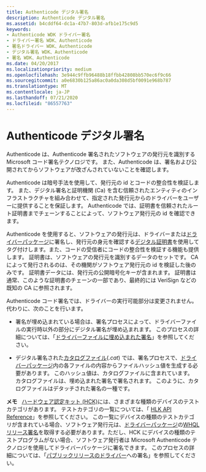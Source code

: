 ```yaml
---
title: Authenticode デジタル署名
description: Authenticode デジタル署名
ms.assetid: b4cddf64-dc1a-47b7-803d-afb1e175c9d5
keywords:
- Authenticode WDK ドライバー署名
- ドライバー署名 WDK、Authenticode
- 署名ドライバー WDK、Authenticode
- デジタル署名 WDK、Authenticode
- 署名 WDK、Authenticode
ms.date: 04/20/2017
ms.localizationpriority: medium
ms.openlocfilehash: 3e944c9ffb96488b18ffbb42808bb570ec6f9c66
ms.sourcegitcommit: a0e6830b125a86ac0a0da308d5bf0091e968b787
ms.translationtype: MT
ms.contentlocale: ja-JP
ms.lasthandoff: 07/21/2020
ms.locfileid: "86557763"
---
```

# <a name="authenticode-digital-signatures"></a>Authenticode デジタル署名


Authenticode は、Authenticode 署名されたソフトウェアの発行元を識別する Microsoft コード署名テクノロジです。 また、Authenticode は、署名および公開されてからソフトウェアが改ざんされていないことを確認します。

Authenticode は暗号手法を使用して、発行元の id とコードの整合性を検証します。 また、デジタル署名と証明機関 (Ca) を含む信頼されたエンティティのインフラストラクチャを組み合わせて、指定された発行元からのドライバーをユーザーに提供することを保証します。 Authenticode では、証明書を信頼されたルート証明書までチェーンすることによって、ソフトウェア発行元の id を確認できます。

Authenticode を使用すると、ソフトウェアの発行元は、ドライバーまたは[ドライバーパッケージ](driver-packages.md)に署名し、発行元の身元を確認する[デジタル証明書](digital-certificates.md)を使用してタグ付けします。また、コードの受信者にコードの整合性を検証する機能も提供します。 証明書は、ソフトウェアの発行元を識別するデータのセットです。 CA によって発行されるのは、その機関がソフトウェア発行元の id を検証した後のみです。 証明書データには、発行元の公開暗号化キーが含まれます。 証明書は通常、このような証明書のチェーンの一部であり、最終的には VeriSign などの既知の CA に参照されます。

Authenticode コード署名では、ドライバーの実行可能部分は変更されません。 代わりに、次のことを行います。

-   署名が埋め込まれている場合は、署名プロセスによって、ドライバーファイルの実行時以外の部分にデジタル署名が埋め込まれます。 このプロセスの詳細については、「[ドライバーファイルに埋め込まれた署名](embedded-signatures-in-a-driver-file.md)」を参照してください。

-   デジタル署名された[カタログファイル](catalog-files.md)(*.cat*) では、署名プロセスで、[ドライバーパッケージ](driver-packages.md)内の各ファイルの内容からファイルハッシュ値を生成する必要があります。 このハッシュ値は、カタログファイルに含まれています。 カタログファイルは、埋め込まれた署名で署名されます。 このように、カタログファイルはデタッチされた署名の一種です。

**メモ**   [ハードウェア認定キット (HCK)](https://go.microsoft.com/fwlink/p/?linkid=227016)には、さまざまな種類のデバイスのテストカテゴリがあります。 テストカテゴリの一覧については、「 [HLK API Reference](https://docs.microsoft.com/windows-hardware/test/hlk/api/hlk-api-reference)」を参照してください。 この一覧にデバイスの種類のテストカテゴリが含まれている場合、ソフトウェア発行元は、[ドライバーパッケージ](driver-packages.md)の[WHQL リリース署名](whql-release-signature.md)を取得する必要があります。ただし、HCK にデバイスの種類のテストプログラムがない場合、ソフトウェア発行者は Microsoft Authenticode テクノロジを使用してドライバーパッケージに署名できます。 このプロセスの詳細については、「[パブリックリリースのドライバー](signing-drivers-for-public-release--windows-vista-and-later-.md)への署名」を参照してください。

 

 

 





